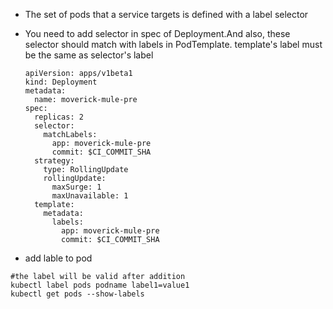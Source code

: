 - The set of pods that a service targets is defined with a label selector
- You need to add selector in spec of Deployment.And also, these selector should match with labels in PodTemplate.
  template's label must be the same as selector's label
  
  ```
  apiVersion: apps/v1beta1
  kind: Deployment
  metadata:
    name: moverick-mule-pre
  spec:
    replicas: 2
    selector:
      matchLabels:
        app: moverick-mule-pre
        commit: $CI_COMMIT_SHA
    strategy:
      type: RollingUpdate
      rollingUpdate:
        maxSurge: 1
        maxUnavailable: 1
    template:
      metadata:
        labels:
          app: moverick-mule-pre
          commit: $CI_COMMIT_SHA
  ```
  
- add lable to pod
```
#the label will be valid after addition
kubectl label pods podname label1=value1
kubectl get pods --show-labels
```


